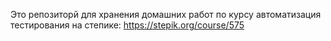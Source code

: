 Это репозиторй для хранения домашних работ по курсу автоматизация тестирования на степике: https://stepik.org/course/575
